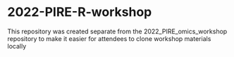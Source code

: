 # 2022-PIRE-R-workshop
This repository was created separate from the 2022_PIRE_omics_workshop repository to make it easier for attendees to clone workshop materials locally 
